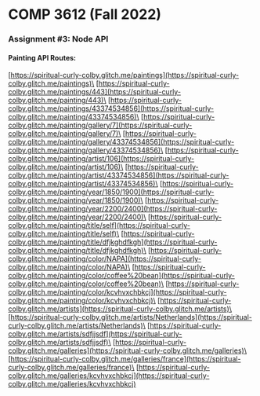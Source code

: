 # COMP 3612 (Fall 2022)
### Assignment #3: Node API

#### Painting API Routes:
[https://spiritual-curly-colby.glitch.me/paintings](https://spiritual-curly-colby.glitch.me/paintings)\
[https://spiritual-curly-colby.glitch.me/paintings/443](https://spiritual-curly-colby.glitch.me/painting/443)\
[https://spiritual-curly-colby.glitch.me/paintings/43374534856](https://spiritual-curly-colby.glitch.me/painting/43374534856)\
[https://spiritual-curly-colby.glitch.me/painting/gallery/7](https://spiritual-curly-colby.glitch.me/painting/gallery/7)\
[https://spiritual-curly-colby.glitch.me/painting/gallery/43374534856](https://spiritual-curly-colby.glitch.me/painting/gallery/43374534856)\
[https://spiritual-curly-colby.glitch.me/painting/artist/106](https://spiritual-curly-colby.glitch.me/painting/artist/106)\
[https://spiritual-curly-colby.glitch.me/painting/artist/43374534856](https://spiritual-curly-colby.glitch.me/painting/artist/43374534856)\
[https://spiritual-curly-colby.glitch.me/painting/year/1850/1900](https://spiritual-curly-colby.glitch.me/painting/year/1850/1900)\
[https://spiritual-curly-colby.glitch.me/painting/year/2200/2400](https://spiritual-curly-colby.glitch.me/painting/year/2200/2400)\
[https://spiritual-curly-colby.glitch.me/painting/title/self](https://spiritual-curly-colby.glitch.me/painting/title/self)\
[https://spiritual-curly-colby.glitch.me/painting/title/dfjkghdfkgh](https://spiritual-curly-colby.glitch.me/painting/title/dfjkghdfkgh)\
[https://spiritual-curly-colby.glitch.me/painting/color/NAPA](https://spiritual-curly-colby.glitch.me/painting/color/NAPA)\
[https://spiritual-curly-colby.glitch.me/painting/color/coffee%20bean](https://spiritual-curly-colby.glitch.me/painting/color/coffee%20bean)\
[https://spiritual-curly-colby.glitch.me/painting/color/kcvhvxchbkcj](https://spiritual-curly-colby.glitch.me/painting/color/kcvhvxchbkcj)\
[https://spiritual-curly-colby.glitch.me/artists](https://spiritual-curly-colby.glitch.me/artists)\
[https://spiritual-curly-colby.glitch.me/artists/Netherlands](https://spiritual-curly-colby.glitch.me/artists/Netherlands)\
[https://spiritual-curly-colby.glitch.me/artists/sdfjjsdf](https://spiritual-curly-colby.glitch.me/artists/sdfjjsdf)\
[https://spiritual-curly-colby.glitch.me/galleries](https://spiritual-curly-colby.glitch.me/galleries)\
[https://spiritual-curly-colby.glitch.me/galleries/france](https://spiritual-curly-colby.glitch.me/galleries/france)\
[https://spiritual-curly-colby.glitch.me/galleries/kcvhvxchbkcj](https://spiritual-curly-colby.glitch.me/galleries/kcvhvxchbkcj)
